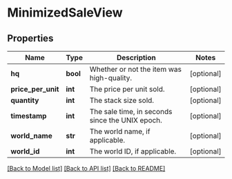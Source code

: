 # MinimizedSaleView

## Properties
Name | Type | Description | Notes
------------ | ------------- | ------------- | -------------
**hq** | **bool** | Whether or not the item was high-quality. | [optional] 
**price_per_unit** | **int** | The price per unit sold. | [optional] 
**quantity** | **int** | The stack size sold. | [optional] 
**timestamp** | **int** | The sale time, in seconds since the UNIX epoch. | [optional] 
**world_name** | **str** | The world name, if applicable. | [optional] 
**world_id** | **int** | The world ID, if applicable. | [optional] 

[[Back to Model list]](../README.md#documentation-for-models) [[Back to API list]](../README.md#documentation-for-api-endpoints) [[Back to README]](../README.md)


